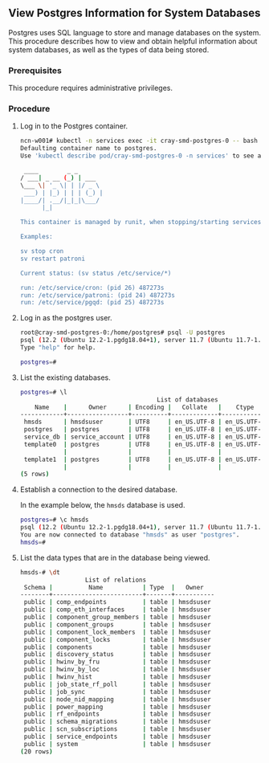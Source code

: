 ## View Postgres Information for System Databases

Postgres uses SQL language to store and manage databases on the system. This procedure describes how to view and obtain helpful information about system databases, as well as the types of data being stored.


### Prerequisites

This procedure requires administrative privileges.


### Procedure

1.  Log in to the Postgres container.

    ```bash
    ncn-w001# kubectl -n services exec -it cray-smd-postgres-0 -- bash
    Defaulting container name to postgres.
    Use 'kubectl describe pod/cray-smd-postgres-0 -n services' to see all of the containers in this pod.

     ____        _ _
    / ___| _ __ (_) | ___
    \___ \| '_ \| | |/ _ \
     ___) | |_) | | | (_) |
    |____/| .__/|_|_|\___/
          |_|

    This container is managed by runit, when stopping/starting services use sv

    Examples:

    sv stop cron
    sv restart patroni

    Current status: (sv status /etc/service/*)

    run: /etc/service/cron: (pid 26) 487273s
    run: /etc/service/patroni: (pid 24) 487273s
    run: /etc/service/pgqd: (pid 25) 487273s
    ```

2.  Log in as the postgres user.

    ```bash
    root@cray-smd-postgres-0:/home/postgres# psql -U postgres
    psql (12.2 (Ubuntu 12.2-1.pgdg18.04+1), server 11.7 (Ubuntu 11.7-1.pgdg18.04+1))
    Type "help" for help.

    postgres=#
    ```

3.  List the existing databases.

    ```bash
    postgres=# \l
                                          List of databases
        Name    |      Owner      | Encoding |   Collate   |    Ctype    |   Access privileges
    ------------+-----------------+----------+-------------+-------------+-----------------------
     hmsds      | hmsdsuser       | UTF8     | en_US.UTF-8 | en_US.UTF-8 |
     postgres   | postgres        | UTF8     | en_US.UTF-8 | en_US.UTF-8 |
     service_db | service_account | UTF8     | en_US.UTF-8 | en_US.UTF-8 |
     template0  | postgres        | UTF8     | en_US.UTF-8 | en_US.UTF-8 | =c/postgres          +
                |                 |          |             |             | postgres=CTc/postgres
     template1  | postgres        | UTF8     | en_US.UTF-8 | en_US.UTF-8 | =c/postgres          +
                |                 |          |             |             | postgres=CTc/postgres
    (5 rows)
    ```

4.  Establish a connection to the desired database.

    In the example below, the `hmsds` database is used.

    ```bash
    postgres=# \c hmsds
    psql (12.2 (Ubuntu 12.2-1.pgdg18.04+1), server 11.7 (Ubuntu 11.7-1.pgdg18.04+1))
    You are now connected to database "hmsds" as user "postgres".
    hmsds=#
    ```

5.  List the data types that are in the database being viewed.

    ```bash
    hmsds-# \dt
                      List of relations
     Schema |          Name           | Type  |   Owner
    --------+-------------------------+-------+-----------
     public | comp_endpoints          | table | hmsdsuser
     public | comp_eth_interfaces     | table | hmsdsuser
     public | component_group_members | table | hmsdsuser
     public | component_groups        | table | hmsdsuser
     public | component_lock_members  | table | hmsdsuser
     public | component_locks         | table | hmsdsuser
     public | components              | table | hmsdsuser
     public | discovery_status        | table | hmsdsuser
     public | hwinv_by_fru            | table | hmsdsuser
     public | hwinv_by_loc            | table | hmsdsuser
     public | hwinv_hist              | table | hmsdsuser
     public | job_state_rf_poll       | table | hmsdsuser
     public | job_sync                | table | hmsdsuser
     public | node_nid_mapping        | table | hmsdsuser
     public | power_mapping           | table | hmsdsuser
     public | rf_endpoints            | table | hmsdsuser
     public | schema_migrations       | table | hmsdsuser
     public | scn_subscriptions       | table | hmsdsuser
     public | service_endpoints       | table | hmsdsuser
     public | system                  | table | hmsdsuser
    (20 rows)
    ```



